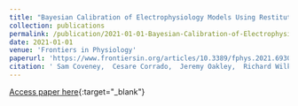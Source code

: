 ```yaml
---
title: "Bayesian Calibration of Electrophysiology Models Using Restitution Curve Emulators"
collection: publications
permalink: /publication/2021-01-01-Bayesian-Calibration-of-Electrophysiology-Models-Using-Restitution-Curve-Emulators
date: 2021-01-01
venue: 'Frontiers in Physiology'
paperurl: 'https://www.frontiersin.org/articles/10.3389/fphys.2021.693015'
citation: ' Sam Coveney,  Cesare Corrado,  Jeremy Oakley,  Richard Wilkinson,  Steven Niederer,  Richard Clayton, &quot;Bayesian Calibration of Electrophysiology Models Using Restitution Curve Emulators.&quot; Frontiers in Physiology, 2021.'
---
```

[Access paper here](https://www.frontiersin.org/articles/10.3389/fphys.2021.693015){:target="_blank"}
